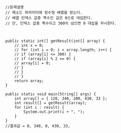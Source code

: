     //문제설명
	// 메소드 파라미터에 정수형 배열을 받는다.
	// 배열 인덱스 값중 짝수인 값은 0으로 대입한다.
	// 단, 인덱스 값중 짝수이고 300이 넘으면 0 대입을 무시한다.



	public static int[] getResult(int[] array) {
		// int x = 0;
		// for (int i = 0; i < array.length; i++) {
		// if (array[i] <= 300) {
		// if (array[i] % 2 == 0) {
		// array[i] = 0;
		// }
		// }
		// }
		return array;
	}

	public static void main(String[] args) {
		int array[] = { 120, 340, 200, 430, 33 };
		int result[] = getResult(array);
		for (int i : result) {
			System.out.print(i + ", ");
		}
	}
    //결과값 = 0, 340, 0, 430, 33, 